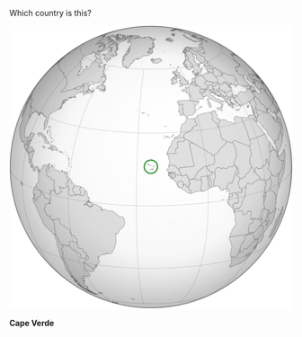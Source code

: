 Which country is this?

![Map of a country](images/Cape_Verde_(orthographic_projection).svg)
<!--question-->
**Cape Verde**